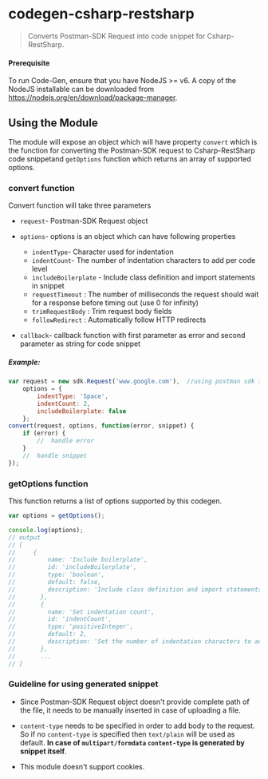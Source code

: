 # codegen-csharp-restsharp

> Converts Postman-SDK Request into code snippet for Csharp-RestSharp.

#### Prerequisite
To run Code-Gen, ensure that you have NodeJS >= v6. A copy of the NodeJS installable can be downloaded from https://nodejs.org/en/download/package-manager.

## Using the Module
The module will expose an object which will have property `convert` which is the function for converting the Postman-SDK request to Csharp-RestSharp code snippetand `getOptions` function which returns an array of supported options.

### convert function
Convert function will take three parameters
* `request`- Postman-SDK Request object

* `options`- options is an object which can have following properties
    * `indentType`- Character used for indentation
    * `indentCount`- The number of indentation characters to add per code level
    * `includeBoilerplate` - Include class definition and import statements in snippet
    * `requestTimeout` : The number of milliseconds the request should wait for a response before timing out (use 0 for infinity)
    * `trimRequestBody` : Trim request body fields
    * `followRedirect` : Automatically follow HTTP redirects

* `callback`- callback function with first parameter as error and second parameter as string for code snippet

##### Example:
```js
var request = new sdk.Request('www.google.com'),  //using postman sdk to create request  
    options = {
        indentType: 'Space',
        indentCount: 2,
        includeBoilerplate: false
    };
convert(request, options, function(error, snippet) {
    if (error) {
        //  handle error
    }
    //  handle snippet
});
```
### getOptions function

This function returns a list of options supported by this codegen.

```js
var options = getOptions();

console.log(options);
// output
// [
//     {
//         name: 'Include boilerplate',
//         id: 'includeBoilerplate',
//         type: 'boolean',
//         default: false,
//         description: 'Include class definition and import statements in snippet'
//       },
//       {
//         name: 'Set indentation count',
//         id: 'indentCount',
//         type: 'positiveInteger',
//         default: 2,
//         description: 'Set the number of indentation characters to add per code level'
//       },
//       ...
// ]
```
### Guideline for using generated snippet

* Since Postman-SDK Request object doesn't provide complete path of the file, it needs to be manually inserted in case of uploading a file.

* `content-type` needs to be specified in order to add body to the request. So if no `content-type` is specified then `text/plain` will be used as default. **In case of `multipart/formdata` `content-type` is generated by snippet itself**.

* This module doesn't support cookies.
